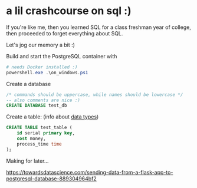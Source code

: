 # a lil crashcourse on sql :)

If you're like me, then you learned SQL for a class freshman year of college, then proceeded to forget everything about SQL.

Let's jog our memory a bit :)

Build and start the PostgreSQL container with

```Powershell
# needs Docker installed :)
powershell.exe .\on_windows.ps1
```

Create a database
```SQL
/* commands should be uppercase, while names should be lowercase */
-- also comments are nice :)
CREATE DATABASE test_db
```

Create a table: (info about [data types](https://www.postgresql.org/docs/current/datatype.html))
```SQL
CREATE TABLE test_table (
    id serial primary key,
    cost money,
    process_time time
);
```

Making 
for later...

https://towardsdatascience.com/sending-data-from-a-flask-app-to-postgresql-database-889304964bf2